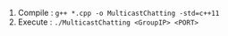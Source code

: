 1. Compile : `g++ *.cpp -o MulticastChatting -std=c++11`
2. Execute : `./MulticastChatting <GroupIP> <PORT>`
